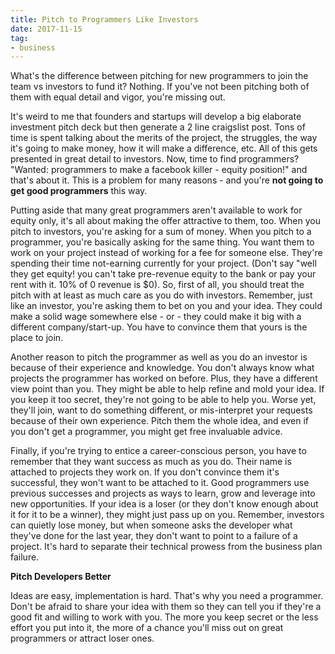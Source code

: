 ```yaml
---
title: Pitch to Programmers Like Investors
date: 2017-11-15
tag:
- business
---
```

What's the difference between pitching for new programmers to join the team vs investors to fund it?  Nothing.  If you've not been pitching both of them with equal detail and vigor, you're missing out.

<!--more-->

It's weird to me that founders and startups will develop a big elaborate investment pitch deck but then generate a 2 line craigslist post.  Tons of time is spent talking about the merits of the project, the struggles, the way it's going to make money, how it will make a difference, etc.  All of this gets presented in great detail to investors.  Now, time to find programmers?  "Wanted: programmers to make a facebook killer - equity position!"  and that's about it.  This is a problem for many reasons - and you're **not going to get good programmers** this way.

Putting aside that many great programmers aren't available to work for equity only, it's all about making the offer attractive to them, too.  When you pitch to investors, you're asking for a sum of money.  When you pitch to a programmer, you're basically asking for the same thing.  You want them to work on your project instead of working for a fee for someone else.  They're spending their time not-earning currently for your project.  (Don't say "well they get equity! you can't take pre-revenue equity to the bank or pay your rent with it.  10% of 0 revenue is $0).  So, first of all, you should treat the pitch with at least as much care as you do with investors.  Remember, just like an investor, you're asking them to bet on you and your idea.  They could make a solid wage somewhere else - or - they could make it big with a different company/start-up. You have to convince them that yours is the place to join.

Another reason to pitch the programmer as well as you do an investor is because of their experience and knowledge.  You don't always know what projects the programmer has worked on before. Plus, they have a different view point than you.  They might be able to help refine and mold your idea.  If you keep it too secret, they're not going to be able to help you.  Worse yet, they'll join, want to do something different, or mis-interpret your requests because of their own experience.  Pitch them the whole idea, and even if you don't get a programmer, you might get free invaluable advice.

Finally, if you're trying to entice a career-conscious person, you have to remember that they want success as much as you do.  Their name is attached to projects they work on.  If you don't convince them it's successful, they won't want to be attached to it.  Good programmers use previous successes and projects as ways to learn, grow and leverage into new opportunities. If your idea is a loser (or they don't know enough about it for it to be a winner), they might just pass up on you.  Remember, investors can quietly lose money, but when someone asks the developer what they've done for the last year, they don't want to point to a failure of a project. It's hard to separate their technical prowess from the business plan failure.

**Pitch Developers Better**

Ideas are easy, implementation is hard.  That's why you need a programmer.  Don't be afraid to share your idea with them so they can tell you if they're a good fit and willing to work with you.  The more you keep secret or the less effort you put into it, the more of a chance you'll miss out on great programmers or attract loser ones.
